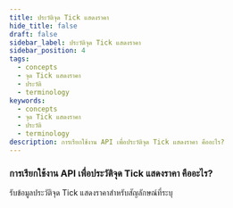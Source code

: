 ```yaml
---
title: ประวัติจุด Tick แสดงราคา
hide_title: false
draft: false
sidebar_label: ประวัติจุด Tick แสดงราคา
sidebar_position: 4
tags:
  - concepts
  - จุด Tick แสดงราคา
  - ประวัติ
  - terminology
keywords:
  - concepts
  - จุด Tick แสดงราคา
  - ประวัติ
  - terminology
description: การเรียกใช้งาน API เพื่อประวัติจุด Tick แสดงราคา คืออะไร?
---
```


### การเรียกใช้งาน API เพื่อประวัติจุด Tick แสดงราคา คืออะไร?

รับข้อมูลประวัติจุด Tick แสดงราคาสำหรับสัญลักษณ์ที่ระบุ
